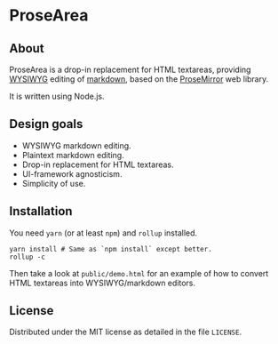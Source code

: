 # ProseArea

## About

ProseArea is a drop-in replacement for HTML textareas, providing [WYSIWYG](https://en.wikipedia.org/wiki/WYSIWYG) editing of [markdown](https://en.wikipedia.org/wiki/Markdown), based on the [ProseMirror](https://prosemirror.net/) web library.

It is written using Node.js.

## Design goals

* WYSIWYG markdown editing.
* Plaintext markdown editing.
* Drop-in replacement for HTML textareas.
* UI-framework agnosticism.
* Simplicity of use.

## Installation

You need `yarn` (or at least `npm`) and `rollup` installed.

    yarn install # Same as `npm install` except better.
    rollup -c

Then take a look at `public/demo.html` for an example of how to convert HTML textareas into WYSIWYG/markdown editors.

## License

Distributed under the MIT license as detailed in the file `LICENSE`.
